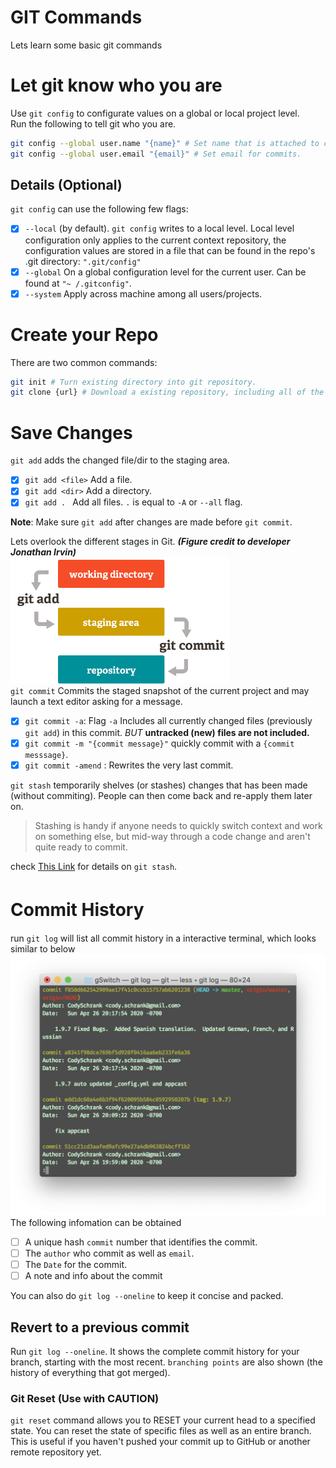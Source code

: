# GIT Commands
Lets learn some basic git commands
# Let git know who you are
Use `git config` to configurate values on a global or local project level. <br>
Run the following to tell git who you are.
```bash
git config --global user.name "{name}" # Set name that is attached to commits.
git config --global user.email "{email}" # Set email for commits.
```
## Details (Optional)
`git config` can use the following few flags:
- [x] `--local` (by default). `git config` writes to a local level. Local level configuration only applies to the current context repository, the configuration values are stored in a file that can be found in the repo's .git directory: `".git/config"`
- [x] `--global` On a global configuration level for the current user. Can be found at `"~ /.gitconfig"`.
- [x] `--system` Apply across machine among all users/projects.

# Create your Repo
There are two common commands:
```bash 
git init # Turn existing directory into git repository.
git clone {url} # Download a existing repository, including all of the files, branches, and commits
```

# Save Changes
`git add` adds the changed file/dir to the staging area.
- [x] `git add <file>` Add a file.
- [x] `git add <dir>` Add a directory.
- [x] `git add . ` Add all files. `.` is equal to `-A` or `--all` flag.
  
**Note**: Make sure `git add` after changes are made before `git commit`.

Lets overlook the different stages in Git. ***(Figure credit to developer Jonathan Irvin)*** <br>
<img src="./src/gitStages.png" width="350"> <br>
`git commit` Commits the staged snapshot of the current project and may launch a text editor asking for a message. 
- [x] `git commit -a`: Flag `-a` Includes all currently changed files (previously `git add`) in this commit. *BUT* **untracked (new) files are not included.** 
- [x] `git commit -m "{commit message}"` quickly commit with a `{commit messsage}`.
- [x] `git commit -amend` : Rewrites the very last commit.

`git stash` temporarily shelves (or stashes) changes that has been made (without commiting). People can then come back and re-apply them later on. 
> Stashing is handy if anyone needs to quickly switch context and work on something else, but mid-way through a code change and aren't quite ready to commit.

check [This Link](https://linuxtechlab.com/beginners-guide-on-how-to-git-stash-a-git-tutorial/) for details on `git stash`.

# Commit History　
run `git log` will list all commit history in a interactive terminal, which looks similar to below <br>
<img src="./src/gitLog.png" width="650"> <br>
The following infomation can be obtained
- [ ] A unique hash `commit` number that identifies the commit.
- [ ] The `author` who commit as well as `email`.
- [ ] The `Date` for the commit.
- [ ] A note and info about the commit

You can also do `git log --oneline` to keep it concise and packed.
## Revert to a previous commit
Run `git log --oneline`. It shows the complete commit history for your branch, starting with the most recent. `branching points` are also shown (the history of everything that got merged).
### Git Reset (Use with CAUTION)
`git reset` command allows you to RESET your current head to a specified state. You can reset the state of specific files as well as an entire branch. This is useful if you haven't pushed your commit up to GitHub or another remote repository yet.


